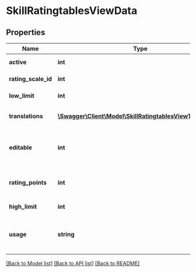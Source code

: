 # SkillRatingtablesViewData

## Properties
Name | Type | Description | Notes
------------ | ------------- | ------------- | -------------
**active** | **int** | Rating scale status | 
**rating_scale_id** | **int** | Rating Scale ID | 
**low_limit** | **int** | Low limit of the scale | 
**translations** | [**\Swagger\Client\Model\SkillRatingtablesViewTranslations**](SkillRatingtablesViewTranslations.md) | translations of the scale and ratings | 
**editable** | **int** | Is Rating scale editable - 0(no) or 1(yes) | 
**rating_points** | **int** | Count of the ratings assigned to the scale | 
**high_limit** | **int** | High limit of the scale | 
**usage** | **string** | Rating scale target - &#39;evaluation&#39;, &#39;kpi&#39;, etc. | 

[[Back to Model list]](../README.md#documentation-for-models) [[Back to API list]](../README.md#documentation-for-api-endpoints) [[Back to README]](../README.md)


